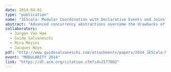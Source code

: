 ```yaml
---
date: 2014-04-01
type: "publication"
name: "JEScala: Modular Coordination with Declarative Events and Joins"
abstract: "Advanced concurrency abstractions overcome the drawbacks of low-level techniques such as locks and monitors, freeing programmers that implement concurrent applications from the burden of concentrating on low-level details. However, with current approaches the coordination logic involved in complex coordination schemas is fragmented into several pieces including join patterns, data emissions triggered in different places of the application, and the application logic that implicitly creates dependencies among communication channels, hence indirectly among join patterns. We present JEScala, a language that captures coordination schemas in a more expressive and modular way by leveraging a seamless integration of an advanced event system with join abstractions. We validate our approach with case studies and provide a first performance assessment."
collaborators:
  - Jurgen Van Ham
  - Guido Salvaneschi
  - Mira Mezini
  - Jacques Noye
pdf: "http://www.guidosalvaneschi.com/attachments/papers/2014_JEScala-Modular-Coordination-with-Declarative-Events-and-Joins_pdf.pdf"
event: "MODULARITY 2014"
link: "https://dl.acm.org/citation.cfm?id=2577082"
---
```

